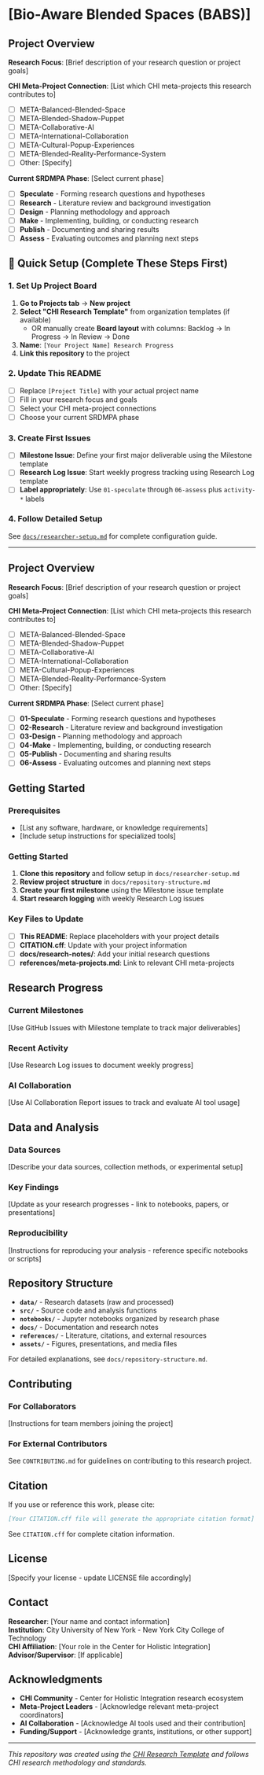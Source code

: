 # [Bio-Aware Blended Spaces (BABS)]

## Project Overview

**Research Focus**: [Brief description of your research question or project goals]

**CHI Meta-Project Connection**: [List which CHI meta-projects this research contributes to]
- [ ] META-Balanced-Blended-Space
- [ ] META-Blended-Shadow-Puppet  
- [ ] META-Collaborative-AI
- [ ] META-International-Collaboration
- [ ] META-Cultural-Popup-Experiences
- [ ] META-Blended-Reality-Performance-System
- [ ] Other: [Specify]

**Current SRDMPA Phase**: [Select current phase]
- [ ] **Speculate** - Forming research questions and hypotheses
- [ ] **Research** - Literature review and background investigation
- [ ] **Design** - Planning methodology and approach
- [ ] **Make** - Implementing, building, or conducting research
- [ ] **Publish** - Documenting and sharing results
- [ ] **Assess** - Evaluating outcomes and planning next steps

## 🚀 Quick Setup (Complete These Steps First)

### 1. Set Up Project Board
1. **Go to Projects tab** → **New project**
2. **Select "CHI Research Template"** from organization templates (if available)
   - OR manually create **Board layout** with columns: Backlog → In Progress → In Review → Done
3. **Name**: `[Your Project Name] Research Progress`
4. **Link this repository** to the project

### 2. Update This README
- [ ] Replace `[Project Title]` with your actual project name
- [ ] Fill in your research focus and goals
- [ ] Select your CHI meta-project connections
- [ ] Choose your current SRDMPA phase

### 3. Create First Issues
- [ ] **Milestone Issue**: Define your first major deliverable using the Milestone template
- [ ] **Research Log Issue**: Start weekly progress tracking using Research Log template
- [ ] **Label appropriately**: Use `01-speculate` through `06-assess` plus `activity-*` labels

### 4. Follow Detailed Setup
See [`docs/researcher-setup.md`](docs/researcher-setup.md) for complete configuration guide.

---

## Project Overview

**Research Focus**: [Brief description of your research question or project goals]

**CHI Meta-Project Connection**: [List which CHI meta-projects this research contributes to]
- [ ] META-Balanced-Blended-Space
- [ ] META-Blended-Shadow-Puppet  
- [ ] META-Collaborative-AI
- [ ] META-International-Collaboration
- [ ] META-Cultural-Popup-Experiences
- [ ] META-Blended-Reality-Performance-System
- [ ] Other: [Specify]

**Current SRDMPA Phase**: [Select current phase]
- [ ] **01-Speculate** - Forming research questions and hypotheses
- [ ] **02-Research** - Literature review and background investigation
- [ ] **03-Design** - Planning methodology and approach
- [ ] **04-Make** - Implementing, building, or conducting research
- [ ] **05-Publish** - Documenting and sharing results
- [ ] **06-Assess** - Evaluating outcomes and planning next steps

## Getting Started

### Prerequisites
- [List any software, hardware, or knowledge requirements]
- [Include setup instructions for specialized tools]

### Getting Started
1. **Clone this repository** and follow setup in `docs/researcher-setup.md`
2. **Review project structure** in `docs/repository-structure.md`
3. **Create your first milestone** using the Milestone issue template
4. **Start research logging** with weekly Research Log issues

### Key Files to Update
- [ ] **This README**: Replace placeholders with your project details
- [ ] **CITATION.cff**: Update with your project information
- [ ] **docs/research-notes/**: Add your initial research questions
- [ ] **references/meta-projects.md**: Link to relevant CHI meta-projects

## Research Progress

### Current Milestones
[Use GitHub Issues with Milestone template to track major deliverables]

### Recent Activity
[Use Research Log issues to document weekly progress]

### AI Collaboration
[Use AI Collaboration Report issues to track and evaluate AI tool usage]

## Data and Analysis

### Data Sources
[Describe your data sources, collection methods, or experimental setup]

### Key Findings
[Update as your research progresses - link to notebooks, papers, or presentations]

### Reproducibility
[Instructions for reproducing your analysis - reference specific notebooks or scripts]

## Repository Structure

- **`data/`** - Research datasets (raw and processed)
- **`src/`** - Source code and analysis functions
- **`notebooks/`** - Jupyter notebooks organized by research phase
- **`docs/`** - Documentation and research notes
- **`references/`** - Literature, citations, and external resources
- **`assets/`** - Figures, presentations, and media files

For detailed explanations, see `docs/repository-structure.md`.

## Contributing

### For Collaborators
[Instructions for team members joining the project]

### For External Contributors
See `CONTRIBUTING.md` for guidelines on contributing to this research project.

## Citation

If you use or reference this work, please cite:

```bibtex
[Your CITATION.cff file will generate the appropriate citation format]
```

See `CITATION.cff` for complete citation information.

## License

[Specify your license - update LICENSE file accordingly]

## Contact

**Researcher**: [Your name and contact information]  
**Institution**: City University of New York - New York City College of Technology  
**CHI Affiliation**: [Your role in the Center for Holistic Integration]  
**Advisor/Supervisor**: [If applicable]

## Acknowledgments

- **CHI Community** - Center for Holistic Integration research ecosystem
- **Meta-Project Leaders** - [Acknowledge relevant meta-project coordinators]
- **AI Collaboration** - [Acknowledge AI tools used and their contribution]
- **Funding/Support** - [Acknowledge grants, institutions, or other support]

---

*This repository was created using the [CHI Research Template](https://github.com/CHI-CityTech/CHI-Research-Template) and follows CHI research methodology and standards.*
